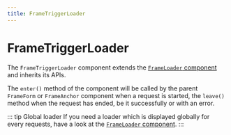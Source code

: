 ```yaml
---
title: FrameTriggerLoader
---
```


# FrameTriggerLoader
The `FrameTriggerLoader` component extends the [`FrameLoader` component](./frame-loader.md) and inherits its APIs.

The `enter()` method of the component will be called by the parent `FrameForm` or `FrameAnchor` component when a request is started, the `leave()` method when the request has ended, be it successfully or with an error.

::: tip Global loader
If you need a loader which is displayed globally for every requests, have a look at the [`FrameLoader` component](./frame-loader.md).
:::

